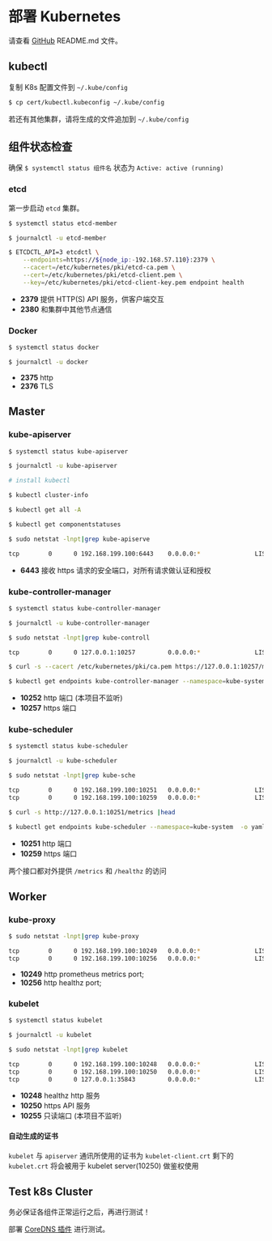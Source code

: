 # 部署 Kubernetes

请查看 [GitHub](https://github.com/khs1994-docker/lnmp-k8s) README.md 文件。

## kubectl

复制 K8s 配置文件到 `~/.kube/config`

```bash
$ cp cert/kubectl.kubeconfig ~/.kube/config
```

若还有其他集群，请将生成的文件追加到 `~/.kube/config`

## 组件状态检查

确保 `$ systemctl status 组件名` 状态为 `Active: active (running)`

### etcd

第一步启动 `etcd` 集群。

```bash
$ systemctl status etcd-member

$ journalctl -u etcd-member

$ ETCDCTL_API=3 etcdctl \
    --endpoints=https://${node_ip:-192.168.57.110}:2379 \
    --cacert=/etc/kubernetes/pki/etcd-ca.pem \
    --cert=/etc/kubernetes/pki/etcd-client.pem \
    --key=/etc/kubernetes/pki/etcd-client-key.pem endpoint health
```

- **2379** 提供 HTTP(S) API 服务，供客户端交互
- **2380** 和集群中其他节点通信

### Docker

```bash
$ systemctl status docker

$ journalctl -u docker
```

* **2375** http
* **2376** TLS

## Master

### kube-apiserver

```bash
$ systemctl status kube-apiserver

$ journalctl -u kube-apiserver

# install kubectl

$ kubectl cluster-info

$ kubectl get all -A

$ kubectl get componentstatuses

$ sudo netstat -lnpt|grep kube-apiserve

tcp        0      0 192.168.199.100:6443    0.0.0.0:*               LISTEN      25691/kube-apiserve
```

- **6443** 接收 https 请求的安全端口，对所有请求做认证和授权

### kube-controller-manager

```bash
$ systemctl status kube-controller-manager

$ journalctl -u kube-controller-manager

$ sudo netstat -lnpt|grep kube-controll

tcp        0      0 127.0.0.1:10257         0.0.0.0:*               LISTEN      638/kube-controller

$ curl -s --cacert /etc/kubernetes/pki/ca.pem https://127.0.0.1:10257/metrics |head

$ kubectl get endpoints kube-controller-manager --namespace=kube-system  -o yaml
```

- **10252** http 端口 (本项目不监听)
- **10257** https 端口

### kube-scheduler

```bash
$ systemctl status kube-scheduler

$ journalctl -u kube-scheduler

$ sudo netstat -lnpt|grep kube-sche

tcp        0      0 192.168.199.100:10251   0.0.0.0:*               LISTEN      25873/kube-schedule
tcp        0      0 192.168.199.100:10259   0.0.0.0:*               LISTEN      25873/kube-schedule

$ curl -s http://127.0.0.1:10251/metrics |head

$ kubectl get endpoints kube-scheduler --namespace=kube-system  -o yaml
```

- **10251** http 端口
- **10259** https 端口

两个接口都对外提供 `/metrics` 和 `/healthz` 的访问

## Worker

### kube-proxy

```bash
$ sudo netstat -lnpt|grep kube-proxy

tcp        0      0 192.168.199.100:10249   0.0.0.0:*               LISTEN      26034/kube-proxy
tcp        0      0 192.168.199.100:10256   0.0.0.0:*               LISTEN      26034/kube-proxy
```

- **10249** http prometheus metrics port;
- **10256** http healthz port;

### kubelet

```bash
$ systemctl status kubelet

$ journalctl -u kubelet

$ sudo netstat -lnpt|grep kubelet

tcp        0      0 192.168.199.100:10248   0.0.0.0:*               LISTEN      26484/kubelet
tcp        0      0 192.168.199.100:10250   0.0.0.0:*               LISTEN      26484/kubelet
tcp        0      0 127.0.0.1:35843         0.0.0.0:*               LISTEN      26484/kubelet
```

- **10248** healthz http 服务
- **10250** https API 服务
- **10255** 只读端口 (本项目不监听)

#### 自动生成的证书

`kubelet` 与 `apiserver` 通讯所使用的证书为 `kubelet-client.crt` 剩下的 `kubelet.crt` 将会被用于 kubelet server(10250) 做鉴权使用

## Test k8s Cluster

务必保证各组件正常运行之后，再进行测试！

部署 [CoreDNS 插件](../addons/coredns.md) 进行测试。
